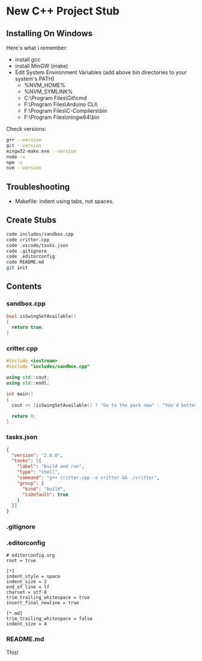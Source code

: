 # New C++ Project Stub

## Installing On Windows

Here's what i remember:

* install gcc
* install MinGW (make)
* Edit System Environment Variables (add above bin directories to your system's PATH)
    * %NVM_HOME%
    * %NVM_SYMLINK%
    * C:\Program Files\Git\cmd
    * F:\Program Files\Arduino CLI\
    * F:\Program Files\C-Compilers\bin
    * F:\Program Files\mingw64\bin

Check versions:

```sh
g++ --version 
git --version
mingw32-make.exe --version
node -v
npm -v
nvm --version
```

## Troubleshooting

* Makefile: indent using tabs, not spaces.

## Create Stubs

```sh
code includes/sandbox.cpp
code critter.cpp
code .vscode/tasks.json
code .gitignore
code .editorconfig
code README.md
git init
```

## Contents

### sandbox.cpp

```cpp
bool isSwingSetAvailable()
{
  return true;
}
```

### critter.cpp

```cpp
#include <iostream>
#include "includes/sandbox.cpp"

using std::cout;
using std::endl;

int main()
{
  cout << (isSwingSetAvailable() ? "Go to the park now" : "You'd better wait") << endl;

  return 0;
}
```

### tasks.json

```json
{
  "version": "2.0.0",
  "tasks": [{
    "label": "build and run",
    "type": "shell",
    "command": "g++ critter.cpp -o critter && ./critter",
    "group": {
      "kind": "build",
      "isDefault": true
    }
  }]
}
```

### .gitignore

### .editorconfig

```shell
# editorconfig.org
root = true

[*]
indent_style = space
indent_size = 2
end_of_line = lf
charset = utf-8
trim_trailing_whitespace = true
insert_final_newline = true

[*.md]
trim_trailing_whitespace = false
indent_size = 4
```

### README.md

This!
